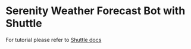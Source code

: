 # Serenity Weather Forecast Bot with Shuttle

For tutorial please refer to [Shuttle docs](https://docs.shuttle.rs/templates/tutorials/discord-weather-forecast)
